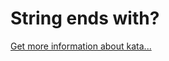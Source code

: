 String ends with?
=
[Get more information about kata...](https://www.codewars.com//kata/51f2d1cafc9c0f745c00037d)
